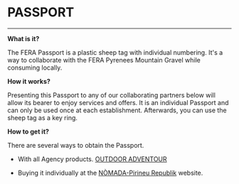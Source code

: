 # PASSPORT

---

**What is it?**

The FERA Passport is a plastic sheep tag with individual numbering.
It's a way to collaborate with the FERA Pyrenees Mountain Gravel while consuming locally.

**How it works?**

Presenting this Passport to any of our collaborating partners below will allow its bearer to enjoy services and offers.
It is an individual Passport and can only be used once at each establishment.
Afterwards, you can use the sheep tag as a key ring.

**How to get it?**

There are several ways to obtain the Passport.

- With all Agency products. [OUTDOOR ADVENTOUR](https://ca.outdooradventour.com/tours/fera-pyrenees-mountain-gravel)

- Buying it individually at the [NÒMADA-Pirineu Republik](https://www.nomadapirineu.com/fera/) website.
